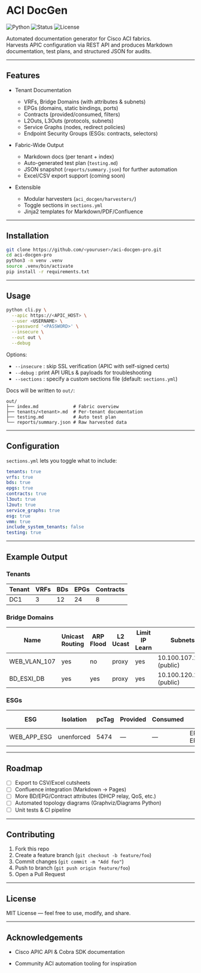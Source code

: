# ACI DocGen

![Python](https://img.shields.io/badge/Python-3.9%2B-blue)
![Status](https://img.shields.io/badge/status-active-success)
![License](https://img.shields.io/badge/license-MIT-green)

Automated documentation generator for Cisco ACI fabrics.  
Harvests APIC configuration via REST API and produces Markdown documentation, test plans, and structured JSON for audits.

---

## Features

- Tenant Documentation
  - VRFs, Bridge Domains (with attributes & subnets)
  - EPGs (domains, static bindings, ports)
  - Contracts (provided/consumed, filters)
  - L2Outs, L3Outs (protocols, subnets)
  - Service Graphs (nodes, redirect policies)
  - Endpoint Security Groups (ESGs: contracts, selectors)

- Fabric-Wide Output
  - Markdown docs (per tenant + index)
  - Auto-generated test plan (`testing.md`)
  - JSON snapshot (`reports/summary.json`) for further automation
  - Excel/CSV export support (coming soon)

- Extensible
  - Modular harvesters (`aci_docgen/harvesters/`)
  - Toggle sections in `sections.yml`
  - Jinja2 templates for Markdown/PDF/Confluence

---

## Installation

```bash
git clone https://github.com/<youruser>/aci-docgen-pro.git
cd aci-docgen-pro
python3 -m venv .venv
source .venv/bin/activate
pip install -r requirements.txt
````

---

## Usage

```bash
python cli.py \
  --apic https://<APIC_HOST> \
  --user <USERNAME> \
  --password '<PASSWORD>' \
  --insecure \
  --out out \
  --debug
```

Options:

* `--insecure` : skip SSL verification (APIC with self-signed certs)
* `--debug` : print API URLs & payloads for troubleshooting
* `--sections` : specify a custom sections file (default: `sections.yml`)

Docs will be written to `out/`:

```
out/
├── index.md             # Fabric overview
├── tenants/<tenant>.md  # Per-tenant documentation
├── testing.md           # Auto test plan
└── reports/summary.json # Raw harvested data
```

---

## Configuration

`sections.yml` lets you toggle what to include:

```yaml
tenants: true
vrfs: true
bds: true
epgs: true
contracts: true
l3out: true
l2out: true
service_graphs: true
esg: true
vmm: true
include_system_tenants: false
testing: true
```

---

## Example Output

### Tenants

| Tenant | VRFs | BDs | EPGs | Contracts |
| ------ | ---- | --- | ---- | --------- |
| DC1    | 3    | 12  | 24   | 8         |

### Bridge Domains

| Name         | Unicast Routing | ARP Flood | L2 Ucast | Limit IP Learn | Subnets                  |
| ------------ | --------------- | --------- | -------- | -------------- | ------------------------ |
| WEB_VLAN_107 | yes             | no        | proxy    | yes            | 10.100.107.1/24 (public) |
| BD_ESXI_DB   | yes             | yes       | proxy    | yes            | 10.100.120.1/24 (public) |

### ESGs

| ESG         | Isolation  | pcTag | Provided | Consumed | EPG Selectors                        | IP Selectors    | Tag Selectors |
| ----------- | ---------- | ----- | -------- | -------- | ------------------------------------ | --------------- | ------------- |
| WEB_APP_ESG | unenforced | 5474  | —        | —        | EPG_WEB_EXT_107,<br/>EPG_WEB_EXT_108 | 10.100.109.0/24 | None          |

---

## Roadmap

* [ ] Export to CSV/Excel cutsheets
* [ ] Confluence integration (Markdown → Pages)
* [ ] More BD/EPG/Contract attributes (DHCP relay, QoS, etc.)
* [ ] Automated topology diagrams (Graphviz/Diagrams Python)
* [ ] Unit tests & CI pipeline

---

## Contributing

1. Fork this repo
2. Create a feature branch (`git checkout -b feature/foo`)
3. Commit changes (`git commit -m "Add foo"`)
4. Push to branch (`git push origin feature/foo`)
5. Open a Pull Request

---

## License

MIT License — feel free to use, modify, and share.

---

## Acknowledgements

* Cisco APIC API & Cobra SDK documentation

* Community ACI automation tooling for inspiration

